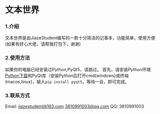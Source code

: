 # 文本世界
### 1.介绍
文本世界是由JiazeStudent编写的一款十分简洁的记事本，功能简单，使用方便(如果有好心大佬，请帮我打包下，谢谢)

### 2.使用方法
如果你的电脑已经安装过Python,PyQt5，请跳过。
首先，请安装Python环境[Python下载](python.org)和PyQt库（安装Python后打开cmd(windows)或终端(macos,linux)，输入`pip install pyqt5`，等待一会，即可完成。

### 3.联系方式
Email:
jiazestudent@163.com
3810991003@qq.com
QQ:
3810991003
